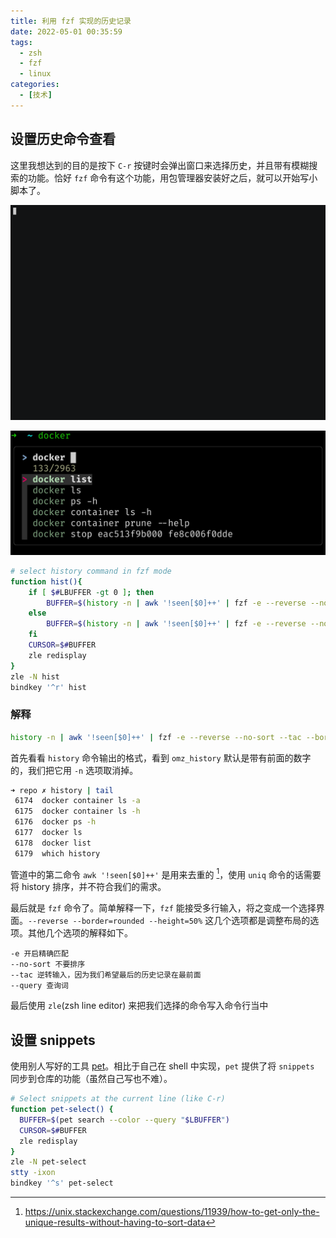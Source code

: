 ```yaml
---
title: 利用 fzf 实现的历史记录
date: 2022-05-01 00:35:59
tags:
  - zsh
  - fzf
  - linux
categories:
  - [技术]
---
```


## 设置历史命令查看

这里我想达到的目的是按下 `C-r` 按键时会弹出窗口来选择历史，并且带有模糊搜索的功能。恰好 `fzf` 命令有这个功能，用包管理器安装好之后，就可以开始写小脚本了。

![](../image/zsh_history.gif)

<!-- more -->

![](../image/2022-04-30-23-46-22.jpeg)


```bash
# select history command in fzf mode
function hist(){
    if [ $#LBUFFER -gt 0 ]; then
        BUFFER=$(history -n | awk '!seen[$0]++' | fzf -e --reverse --no-sort --tac --border=rounded --height=50% --query $LBUFFER)
    else
        BUFFER=$(history -n | awk '!seen[$0]++' | fzf -e --reverse --no-sort --tac --border=rounded --height=50%)
    fi
    CURSOR=$#BUFFER
    zle redisplay
}
zle -N hist
bindkey '^r' hist
```

### 解释

```bash
history -n | awk '!seen[$0]++' | fzf -e --reverse --no-sort --tac --border=rounded --height=50%
```

首先看看 `history` 命令输出的格式，看到 `omz_history` 默认是带有前面的数字的，我们把它用 `-n` 选项取消掉。

```bash
➜ repo ✗ history | tail
 6174  docker container ls -a
 6175  docker container ls -h
 6176  docker ps -h
 6177  docker ls
 6178  docker list
 6179  which history
```

管道中的第二命令 `awk '!seen[$0]++'` 是用来去重的 [^1]，使用 `uniq` 命令的话需要将 history 排序，并不符合我们的需求。

最后就是 `fzf` 命令了。简单解释一下，`fzf` 能接受多行输入，将之变成一个选择界面。`--reverse --border=rounded --height=50%` 这几个选项都是调整布局的选项。其他几个选项的解释如下。

```
-e 开启精确匹配
--no-sort 不要排序
--tac 逆转输入，因为我们希望最后的历史记录在最前面
--query 查询词
```

最后使用 `zle`(zsh line editor) 来把我们选择的命令写入命令行当中

## 设置 snippets

使用别人写好的工具 [pet](https://github.com/knqyf263/pet)。相比于自己在 shell 中实现，`pet` 提供了将 `snippets` 同步到仓库的功能（虽然自己写也不难）。

```bash
# Select snippets at the current line (like C-r)
function pet-select() {
  BUFFER=$(pet search --color --query "$LBUFFER")
  CURSOR=$#BUFFER
  zle redisplay
}
zle -N pet-select
stty -ixon
bindkey '^s' pet-select
```

[^1]: https://unix.stackexchange.com/questions/11939/how-to-get-only-the-unique-results-without-having-to-sort-data
[^2]: https://www.alajmovic.com/posts/recording-terminal-commands-and-generating-gifs/index.html
